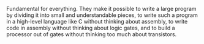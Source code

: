 Fundamental for everything. They make it possible to write a large program by dividing it into small and understandable pieces, to write such a program in a high-level language like C without thinking about assembly, to write code in assembly without thinking about logic gates, and to build a processor out of gates without thinking too much about transistors.